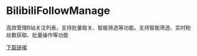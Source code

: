 # BilibiliFollowManage

高效管理B站关注列表，支持批量取关、智能筛选等功能。支持智能筛选、实时粉丝数获取、批量操作等功能

[下载链接](https://greasyfork.org/zh-CN/scripts/537856-b%E7%AB%99%E5%85%B3%E6%B3%A8%E7%AE%A1%E7%90%86)
